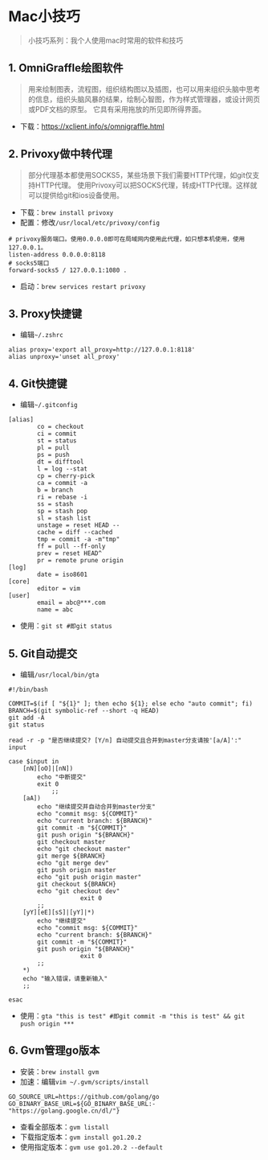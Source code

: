 <style>
    <script type="text/javascript" id="clustrmaps" src="//clustrmaps.com/map_v2.js?d=7VuDJtnt0IGkUS1uYneOF7JJ8lXJuzkE93uO9Hyoe0k&cl=ffffff&w=a"></script>
</style>

<script type="text/javascript" id="clustrmaps" src="//clustrmaps.com/map_v2.js?d=7VuDJtnt0IGkUS1uYneOF7JJ8lXJuzkE93uO9Hyoe0k&cl=ffffff&w=a"></script>

# Mac小技巧

> 小技巧系列：我个人使用mac时常用的软件和技巧

## 1. OmniGraffle绘图软件

> 用来绘制图表，流程图，组织结构图以及插图，也可以用来组织头脑中思考的信息，组织头脑风暴的结果，绘制心智图，作为样式管理器，或设计网页或PDF文档的原型。
它具有采用拖放的所见即所得界面。

- 下载：https://xclient.info/s/omnigraffle.html

## 2. Privoxy做中转代理

> 部分代理基本都使用SOCKS5，某些场景下我们需要HTTP代理，如git仅支持HTTP代理。
> 使用Privoxy可以把SOCKS代理，转成HTTP代理。这样就可以提供给git和ios设备使用。

- 下载：`brew install privoxy`
- 配置：修改`/usr/local/etc/privoxy/config`

```shell
# privoxy服务端口。使用0.0.0.0即可在局域网内使用此代理，如只想本机使用，使用127.0.0.1。
listen-address 0.0.0.0:8118
# socks5端口
forward-socks5 / 127.0.0.1:1080 .
```

- 启动：`brew services restart privoxy`

## 3. Proxy快捷键

- 编辑`~/.zshrc`

```shell
alias proxy='export all_proxy=http://127.0.0.1:8118'
alias unproxy='unset all_proxy'
```

## 4. Git快捷键

- 编辑`~/.gitconfig`

```shell
[alias]
        co = checkout
        ci = commit
        st = status
        pl = pull
        ps = push
        dt = difftool
        l = log --stat
        cp = cherry-pick
        ca = commit -a
        b = branch
        ri = rebase -i
        ss = stash
        sp = stash pop
        sl = stash list
        unstage = reset HEAD --
        cache = diff --cached
        tmp = commit -a -m"tmp"
        ff = pull --ff-only
        prev = reset HEAD^
        pr = remote prune origin   
[log]
        date = iso8601
[core]
        editor = vim
[user]
        email = abc@***.com
        name = abc
```

- 使用：`git st #即git status`

## 5. Git自动提交

- 编辑`/usr/local/bin/gta`

```shell
#!/bin/bash

COMMIT=$(if [ "${1}" ]; then echo ${1}; else echo "auto commit"; fi)
BRANCH=$(git symbolic-ref --short -q HEAD)
git add -A
git status

read -r -p "是否继续提交? [Y/n] 自动提交且合并到master分支请按'[a/A]':" input

case $input in
    [nN][oO]|[nN])
        echo "中断提交"
        exit 0
            ;;
    [aA])
        echo "继续提交并自动合并到master分支"
        echo "commit msg: ${COMMIT}"
        echo "current branch: ${BRANCH}"
        git commit -m "${COMMIT}"
        git push origin "${BRANCH}"
        git checkout master
        echo "git checkout master"
        git merge ${BRANCH}
        echo "git merge dev"
        git push origin master
        echo "git push origin master"
        git checkout ${BRANCH}
        echo "git checkout dev"
                    exit 0
        ;;
    [yY][eE][sS]|[yY]|*)
        echo "继续提交"
        echo "commit msg: ${COMMIT}"
        echo "current branch: ${BRANCH}"
        git commit -m "${COMMIT}"
        git push origin "${BRANCH}"
                    exit 0
        ;;
    *)
    echo "输入错误，请重新输入"
    ;;

esac
```

- 使用：`gta "this is test" #即git commit -m "this is test" && git push origin ***`

## 6. Gvm管理go版本

- 安装：`brew install gvm`
- 加速：编辑`vim ~/.gvm/scripts/install`

```shell
GO_SOURCE_URL=https://github.com/golang/go
GO_BINARY_BASE_URL=${GO_BINARY_BASE_URL:-"https://golang.google.cn/dl/"}
```

- 查看全部版本：`gvm listall`
- 下载指定版本：`gvm install go1.20.2`
- 使用指定版本：`gvm use go1.20.2 --default`
